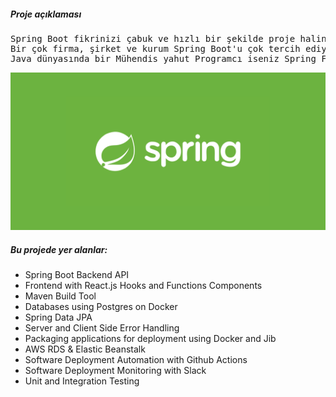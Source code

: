##### Proje açıklaması
<pre>
Spring Boot fikrinizi çabuk ve hızlı bir şekilde proje haline getirmenize yarar. Spring Boot aslında Spring Framework'ün alt yapısını olduğu gibi kullanır. Aslında Spring Framework'ün XML konfigurasyonlarından arındırılarak otomatize edilmiş ve pratikleştirilmiş halidir. 
Bir çok firma, şirket ve kurum Spring Boot'u çok tercih ediyor. Çünkü Spring Boot hızlı kurulum ve konfigurasyonu destekleği için.
Java dünyasında bir Mühendis yahut Programcı iseniz Spring Framework ve Spring Boot zorunluluktur!
</pre>

![Spring Boot](spring.png "Spring Boot")


##### Bu projede yer alanlar:
- Spring Boot Backend API
- Frontend with React.js Hooks and Functions Components
- Maven Build Tool
- Databases using Postgres on Docker
- Spring Data JPA
- Server and Client Side Error Handling
- Packaging applications for deployment using Docker and Jib
- AWS RDS & Elastic Beanstalk
- Software Deployment Automation with Github Actions
- Software Deployment Monitoring with Slack
- Unit and Integration Testing